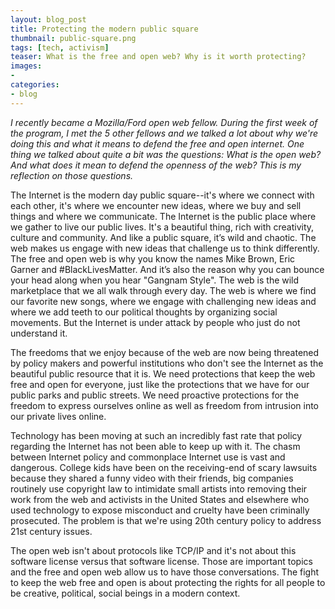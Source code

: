 ```yaml
---
layout: blog_post
title: Protecting the modern public square
thumbnail: public-square.png
tags: [tech, activism]
teaser: What is the free and open web? Why is it worth protecting? 
images:
-
categories:
- blog
---
```

*I recently became a Mozilla/Ford open web fellow. During the first week of the program, I met the 5 other fellows and we talked a lot about why we're doing this and what it means to defend the free and open internet. One thing we talked about quite a bit was the questions: What is the open web? And what does it mean to defend the openness of the web? This is my reflection on those questions.*

The Internet is the modern day public square--it's where we connect with each other, it's where we encounter new ideas, where we buy and sell things and where we communicate. The Internet is the public place where we gather to live our public lives. It's a beautiful thing, rich with creativity, culture and community. And like a public square, it’s wild and chaotic. The web makes us engage with new ideas that challenge us to think differently. The free and open web is why you know the names Mike Brown, Eric Garner and #BlackLivesMatter. And it’s also the reason why you can bounce your head along when you hear "Gangnam Style". The web is the wild marketplace that we all walk through every day. The web is where we find our favorite new songs, where we engage with challenging new ideas and where we add teeth to our political thoughts by organizing social movements. But the Internet is under attack by people who just do not understand it.

The freedoms that we enjoy because of the web are now being threatened by policy makers and powerful institutions who don't see the Internet as the beautiful public resource that it is. We need protections that keep the web free and open for everyone, just like the protections that we have for our public parks and public streets. We need proactive protections for the freedom to express ourselves online as well as freedom from intrusion into our private lives online.

Technology has been moving at such an incredibly fast rate that policy regarding the Internet has not been able to keep up with it. The chasm between Internet policy and commonplace Internet use is vast and dangerous. College kids have been on the receiving-end of scary lawsuits because they shared a funny video with their friends, big companies routinely use copyright law to intimidate small artists into removing their work from the web and activists in the United States and elsewhere who used technology to expose misconduct and cruelty have been criminally prosecuted. The problem is that we're using 20th century policy to address 21st century issues.

The open web isn't about protocols like TCP/IP and it's not about this software license versus that software license. Those are important topics and the free and open web allow us to have those conversations. The fight to keep the web free and open is about protecting the rights for all people to be creative, political, social beings in a modern context.
